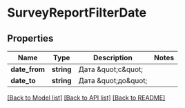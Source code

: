 # SurveyReportFilterDate

## Properties
Name | Type | Description | Notes
------------ | ------------- | ------------- | -------------
**date_from** | **string** | Дата \&quot;с\&quot; | 
**date_to** | **string** | Дата \&quot;до\&quot; | 

[[Back to Model list]](../README.md#documentation-for-models) [[Back to API list]](../README.md#documentation-for-api-endpoints) [[Back to README]](../README.md)


